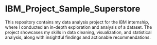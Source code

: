 # IBM_Project_Sample_Superstore
This repository contains my data analysis project for the IBM internship, where I conducted an in-depth exploration and analysis of a dataset. The project showcases my skills in data cleaning, visualization, and statistical analysis, along with insightful findings and actionable recommendations.
